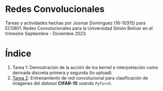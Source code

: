 # Redes Convolucionales

Tareas y actividades hechas por Josmar Dominguez (16-10315) para EC5801: Redes Convolucionales para la Universidad Simón Bolívar en el trimestre Septiembre - Diciembre 2023.


# Índice

1. Tarea 1: Demostración de la acción de los kernel e interpretación como derivada discreta primera y segunda (to upload)
2. [Tarea 2](CNN-T2-1610315/README.md): Entrenamiento de red convolucional para clasificación de imágenes del *dataset* **CIFAR-10** usando `PyTorch`.